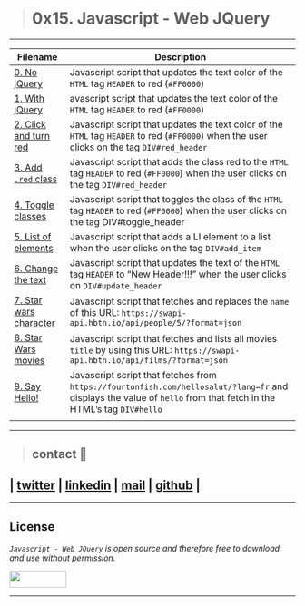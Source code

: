 > # 0x15. Javascript - Web JQuery
---
| **Filename** | **Description** |
|---|---|
| [0. No jQuery](./0-script.js) | Javascript script that updates the text color of the `HTML` tag `HEADER` to red (`#FF0000`)  |
| [1. With jQuery](./1-script.js) | avascript script that updates the text color of the` HTML` tag `HEADER` to red (`#FF0000`)  |
| [2. Click and turn red](./2-script.js) | Javascript script that updates the text color of the `HTML` tag `HEADER` to red (`#FF0000`) when the user clicks on the tag `DIV#red_header`  |
| [3. Add `.red` class](./3-script.js) | Javascript script that adds the class red to the `HTML` tag `HEADER` to red (`#FF0000`) when the user clicks on the tag `DIV#red_header`  |
| [4. Toggle classes](./4-script.js) | Javascript script that toggles the class of the `HTML` tag `HEADER` to red (`#FF0000`) when the user clicks on the tag DIV#toggle_header  |
| [5. List of elements](./5-script.js) | Javascript script that adds a LI element to a list when the user clicks on the tag `DIV#add_item`  |
| [6. Change the text](./6-script.js) | Javascript script that updates the text of the `HTML` tag `HEADER` to “New Header!!!” when the user clicks on `DIV#update_header` |
| [7. Star wars character](./7-script.js) | Javascript script that fetches and replaces the `name` of this URL: `https://swapi-api.hbtn.io/api/people/5/?format=json`  |
| [8. Star Wars movies](./8-script.js) | Javascript script that fetches and lists all movies `title` by using this URL: `https://swapi-api.hbtn.io/api/films/?format=json`  |
| [9. Say Hello!](./9-script.js) | Javascript script that fetches from `https://fourtonfish.com/hellosalut/?lang=fr` and displays the value of `hello` from that fetch in the HTML’s tag `DIV#hello`  |
|   |   |
---
> ## contact 💬

## | [twitter](https://twitter.com/RICARDO1470) | [linkedin](https://www.linkedin.com/in/ricardo-alfonso-camayo/) | [mail](1466@holbertonschool.com) | [github](https://github.com/ricardo1470/README/blob/master/README.md) |

---

## License
*`Javascript - Web JQuery` is open source and therefore free to download and use without permission.*

<a href="url"><img src="https://www.holbertonschool.com/holberton-logo.png" align="middle" width="100" height="30"></a>

---
